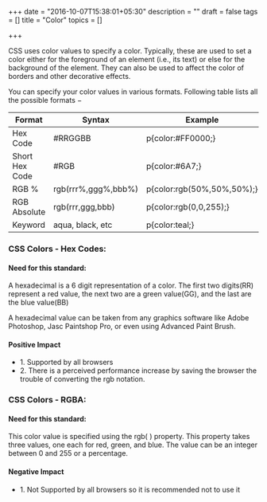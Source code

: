 +++
date = "2016-10-07T15:38:01+05:30"
description = ""
draft = false
tags = []
title = "Color"
topics = []

+++

<div>
<p>CSS uses color values to specify a color. Typically, these are used to set a color either for the foreground of an element (i.e., its text) or else for the background of the element. They can also be used to affect the color of borders and other decorative effects.</p>
</div>

<p>You can specify your color values in various formats. Following table lists all the possible formats −</p>

<table>
  <thead>
    <tr>
      <th>Format</th>
      <th>Syntax</th>
      <th>Example</th>
    </tr>
  </thead>
<tbody>
  <tr>
    <td>Hex Code</td>
    <td>#RRGGBB</td>
    <td>p{color:#FF0000;}</td>
  </tr>
  <tr>
    <td>Short Hex Code</td>
    <td>#RGB</td>
    <td>p{color:#6A7;}</td>
  </tr>
  <tr>
    <td>RGB %</td>
    <td>rgb(rrr%,ggg%,bbb%)</td>
    <td>p{color:rgb(50%,50%,50%);}</td>
  </tr>
  <tr>
    <td>RGB Absolute</td>
    <td>rgb(rrr,ggg,bbb)</td>
    <td>p{color:rgb(0,0,255);}</td>
  </tr>
  <tr>
    <td>Keyword</td>
    <td>aqua, black, etc</td>
    <td>p{color:teal;}</td>
  </tr>
</tbody>
</table>

<h3>CSS Colors - Hex Codes:</h3>
<h4>Need for this standard:</h4>
<div>
  <p>A hexadecimal is a 6 digit representation of a color. The first two digits(RR) represent a red value, the next two are a green value(GG), and the last are the blue value(BB)</p>
  <p>A hexadecimal value can be taken from any graphics software like Adobe Photoshop, Jasc Paintshop Pro, or even using Advanced Paint Brush.</p>
</div>
<h4>Positive Impact</h4>
<div>
  <ul>
    <li>1. Supported by all browsers</li>
    <li>2. There is a perceived performance increase by saving the browser the trouble of converting the rgb notation.</li>
  </ul>
</div>

<h3>CSS Colors - RGBA:</h3>
<h4>Need for this standard:</h4>
<div>
  <p>This color value is specified using the rgb( ) property. This property takes three values, one each for red, green, and blue. The value can be an integer between 0 and 255 or a percentage.</p>
  <h4>Negative Impact</h4>
  <div>
    <ul>
      <li>1. Not Supported by all browsers so it is recommended not to use it</li>
    </ul>
  </div>
</div>
